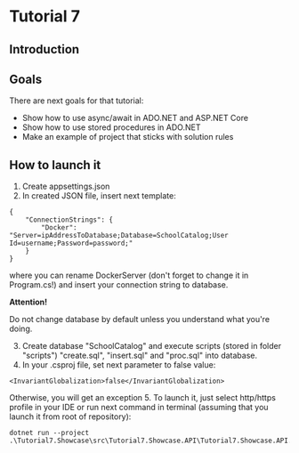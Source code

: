 # Tutorial 7

## Introduction

## Goals

There are next goals for that tutorial:

- Show how to use async/await in ADO.NET and ASP.NET Core
- Show how to use stored procedures in ADO.NET
- Make an example of project that sticks with solution rules

## How to launch it

1. Create appsettings.json
2. In created JSON file, insert next template:
```
{
    "ConnectionStrings": {
        "Docker": "Server=ipAddressToDatabase;Database=SchoolCatalog;User Id=username;Password=password;"
    }
}
```
where you can rename DockerServer (don't forget to change it in Program.cs!) and insert your connection string to database.

**Attention!** 

Do not change database by default unless you understand what you're doing.

3. Create database "SchoolCatalog" and execute scripts (stored in folder "scripts") "create.sql", "insert.sql" and "proc.sql" into database.
4. In your .csproj file, set next parameter to false value:
```
<InvariantGlobalization>false</InvariantGlobalization>
```
Otherwise, you will get an exception
5. To launch it, just select http/https profile in your IDE or run next command in terminal (assuming that you launch it from root of repository):
```
dotnet run --project .\Tutorial7.Showcase\src\Tutorial7.Showcase.API\Tutorial7.Showcase.API.csproj
```